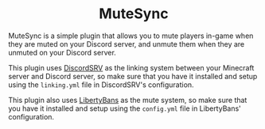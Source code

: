 <h1 align="center">MuteSync</h1>

<!-- <p align="center">

![Modrinth Downloads](https://img.shields.io/modrinth/dt/discordmutesync?style=for-the-badge)
![Modrinth Game Versions](https://img.shields.io/modrinth/game-versions/discordmutesync?style=for-the-badge)
![Modrinth Version](https://img.shields.io/modrinth/v/discordmutesync?style=for-the-badge)

</p> -->

MuteSync is a simple plugin that allows you to mute players in-game when they are muted on your Discord server, and unmute them when they are unmuted on your Discord server.

This plugin uses [DiscordSRV](https://modrinth.com/plugin/discordsrv) as the linking system between your Minecraft server and Discord server, so make sure that you have it installed and setup using the `linking.yml` file in DiscordSRV's configuration.

This plugin also uses [LibertyBans](https://hangar.papermc.io/A248/LibertyBans) as the mute system, so make sure that you have it installed and setup using the `config.yml` file in LibertyBans' configuration.
